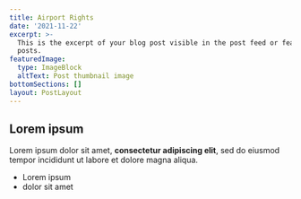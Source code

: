 ```yaml
---
title: Airport Rights
date: '2021-11-22'
excerpt: >-
  This is the excerpt of your blog post visible in the post feed or featured
  posts.
featuredImage:
  type: ImageBlock
  altText: Post thumbnail image
bottomSections: []
layout: PostLayout
---
```

## Lorem ipsum

Lorem ipsum dolor sit amet, **consectetur adipiscing elit**, sed do eiusmod tempor incididunt ut labore et dolore magna aliqua.

- Lorem ipsum
- dolor sit amet